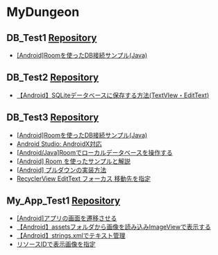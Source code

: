 # MyDungeon

## DB_Test1 [Repository](https://github.com/Nave-wata/MyDungeon/tree/main/DB_Test1)

- [[Android]Roomを使ったDB接続サンプル(Java)](http://tech-fill.net/android-room-sample/)

## DB_Test2 [Repository](https://github.com/Nave-wata/MyDungeon/tree/main/DB_Test2)

- [【Android】SQLiteデータベースに保存する方法(TextVIew・EditText)](https://www.ma-chanblog.com/2021/01/android-db-text.html)

## DB_Test3 [Repository](https://github.com/Nave-wata/MyDungeon/tree/main/DB_Test3)

- [[Android]Roomを使ったDB接続サンプル(Java)](http://tech-fill.net/android-room-sample/)
- [Android Studio: AndroidX対応](http://mechsys.tec.u-ryukyu.ac.jp/~oshiro/SiteList/2020/07/09/67416/)
- [[Android/Java]Roomでローカルデータベースを操作する](https://qiita.com/b_a_a_d_o/items/45bda89f49bf163144af)
- [[Android] Room を使ったサンプルと解説](https://qiita.com/kaleidot725/items/34f29efaeb6d836e010e)
- [[Android] プルダウンの実装方法](https://qiita.com/QiitaD/items/e7b7ed95d0abaa106337)
- [RecyclerView EditText フォーカス 移動先を指定](https://teratail.com/questions/340347)

## My_App_Test1 [Repository](https://github.com/Nave-wata/MyDungeon/tree/main/My_App_Test1)

- [[Android]アプリの画面を遷移させる](https://akira-watson.com/android/activity-1.html)
- [【Android】assetsフォルダから画像を読み込みImageViewで表示する](https://qiita.com/cv_carnavi/items/a019095999e815acbcea)
- [【Android】strings.xmlでテキスト管理](https://www.ahiru-sewingstore.com/entry/2017/11/23/230007)
- [リソースIDで表示画像を指定](https://www.javadrive.jp/android/imagebutton/index3.html)
